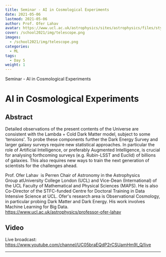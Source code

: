 ```yaml
---
title: Seminar - AI in Cosmological Experiments
date: 2021-05-06
lastmod: 2021-05-06
author: Prof. Ofer Lahav
avatar: https://www.ucl.ac.uk/astrophysics/sites/astrophysics/files/styles/small_image/public/ofer_lahav_ucl_2014_0.jpg
cover: /school2021/img/telescope.png
images:
  - /school2021/img/telescope.png
categories:
  - ML
tags:
  - Day 5
weight: 1
---
```


Seminar - AI in Cosmological Experiments

<!--more-->
<!---->

<!-- Dear instructor:
* The dates at the top of this markdown (.md) document will help order the classes in the portal.
Please, if you don't need to, do not change the one that is now.
* Take into account that there is a feature in the dates: if you use a date in the future, the class will be not visible in the portal until the date you have assigned.
* You can create dedicated folders if you need to.
* But if you simply need to add some pictures, you can use the folder ../static/img/ mentioned at the top as /school2021/img/
-->

<!---->

# AI in Cosmological Experiments


## Abstract


Detailed observations of the present contents of the Universe are consistent with the Lambda + Cold Dark Matter model, subject to some ‘tensions'.
To probe these components further the Dark Energy Survey and larger galaxy surveys require new statistical approaches. 
In particular the role of Artificial Intelligence, or preferably Augmented Intelligence, is crucial for analysing forthcoming surveys (e.g. Rubin-LSST and Euclid) of billions of galaxies.
This also requires new ways to train the next generation of scientists for the challenges ahead.


Prof. Ofer Lahav  is Perren Chair of Astronomy in the Astrophysics Group atUniversity College London (UCL) and Vice-Dean (International) of the UCL Faculty of Mathematical and Physical Sciences (MAPS).
He is also Co-Director of the STFC-funded Centre for Doctoral Training in Data Intensive Science at UCL. 
Ofer's research area is Observational Cosmology, in particular probing Dark Matter and Dark Energy.
His work involves Machine Learning for Big Data.
https://www.ucl.ac.uk/astrophysics/professor-ofer-lahav


## Video

Live broadcast:
https://www.youtube.com/channel/UC05braEQdP2rCSUamHm9I_Q/live


---
